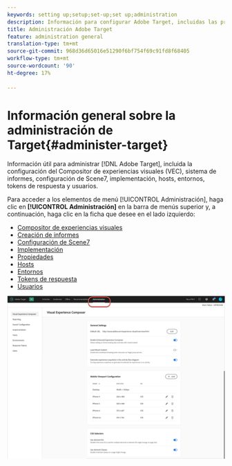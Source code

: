 ```yaml
---
keywords: setting up;setup;set-up;set up;administration
description: Información para configurar Adobe Target, incluidas las preferencias, la implementación, la administración de usuarios, las propiedades, la configuración de Scene7, la administración de hosts y los tokens de respuesta.
title: Administración Adobe Target
feature: administration general
translation-type: tm+mt
source-git-commit: 968d36d65016e51290f6bf754f69c91fd8f68405
workflow-type: tm+mt
source-wordcount: '90'
ht-degree: 17%

---
```



# Información general sobre la administración de Target{#administer-target}

Información útil para administrar [!DNL Adobe Target], incluida la configuración del Compositor de experiencias visuales (VEC), sistema de informes, configuración de Scene7, implementación, hosts, entornos, tokens de respuesta y usuarios.

Para acceder a los elementos de menú [!UICONTROL Administración], haga clic en **[!UICONTROL Administración]** en la barra de menús superior y, a continuación, haga clic en la ficha que desee en el lado izquierdo:

* [Compositor de experiencias visuales](/help/administrating-target/visual-experience-composer-set-up.md)
* [Creación de informes](/help/administrating-target/reporting.md)
* [Configuración de Scene7](/help/administrating-target/scene7-settings.md)
* [Implementación](/help/c-implementing-target/implementing-target.md)
* [Propiedades](/help/administrating-target/c-user-management/property-channel/property-channel.md)
* [Hosts](/help/administrating-target/hosts.md)
* [Entornos](/help/administrating-target/environments.md)
* [Tokens de respuesta](/help/administrating-target/response-tokens.md)
* [Usuarios](/help/administrating-target/c-user-management/user-management.md)

![Menú Administración de Adobe Target](/help/administrating-target/assets/administration.png)